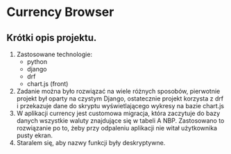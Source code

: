 # Currency Browser

## Krótki opis projektu.
1. Zastosowane technologie:
   - python
   - django
   - drf
   - chart.js (front)
2. Zadanie można było rozwiązać na wiele różnych sposobów, pierwotnie projekt był oparty na czystym Django, ostatecznie projekt korzysta z drf i przekazuje dane do skryptu wyświetlającego wykresy na bazie chart.js
3. W aplikacji currency jest customowa migracja, która zaczytuje do bazy danych wszystkie waluty znajdujące się w tabeli A NBP. Zastosowano to rozwiązanie po to, żeby przy odpaleniu aplikacji nie witał użytkownika pusty ekran.
4. Staralem się, aby nazwy funkcji były deskryptywne.